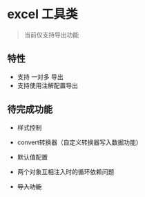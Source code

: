 # excel 工具类

> 当前仅支持导出功能

## 特性

* 支持 一对多 导出
* 支持使用注解配置导出

## 待完成功能

* 样式控制
* convert转换器（自定义转换器写入数据功能）
* 默认值配置
* 两个对象互相注入时的循环依赖问题

* ~~导入功能~~